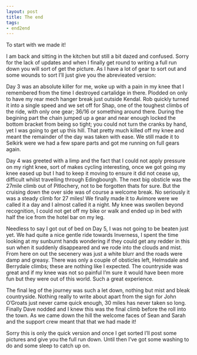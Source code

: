 ```yaml
---
layout: post
title: The end
tags:
- end2end
---
```

To start with we made it!

I am back and sitting in the kitchen but still a bit dazed and confused. Sorry for the lack of updates and when I finally get round to writing a full run down you will sort of get the picture.
As I have a lot of gear to sort out and some wounds to sort I’ll just give you the abrevieated version:

Day 3 was an absolute killer for me, woke up with a pain in my knee that I remembered from the time I destroyed cartalidge in there. Plodded on only to have my rear mech hanger break just outside Kendal. Rob quickly turned it into a single speed and we set off for Shap, one of the toughest climbs of the ride, with only one gear; 36/16 or something around there. During the begining part the chain jumped up a gear and near enough locked the bottom bracket from being so tight; you could not turn the cranks by hand, yet I was going to get up this hill.
That pretty much killed off my knee and meant the remainder of the day was taken with ease.
We still made it to Selkirk were we had a few spare parts and got me running on full gears again.

Day 4 was greeted with a limp and the fact that I could not apply pressure on my right knee, sort of makes cycling interesting, once we got going my knee eased up but I had to keep it moving to ensure it did not cease up, difficult whilst travelling through Edingbourgh.
The next big obsticle was the 27mile climb out of Pitlochery, not to be forgotten thats for sure. But the cruising down the over side was of course a welcome break. No seriously it was a steady climb for 27 miles!
We finally made it to Avimore were we called it a day and I almost called it a night. My knee was swollen beyond recognition, I could not get off my bike or walk and ended up in bed with half the ice from the hotel bar on my leg.

Needless to say I got out of bed on Day 5, I was not going to be beaten just yet. We had quite a nice gentle ride towards Inverness, I spent the time looking at my sunburnt hands wondering if they could get any redder in this sun when it suddenly disappeared and we rode into the clouds and mist. From here on out the secenery was just a white blurr and the roads were damp and greasy.
There was only a couple of obsticles left, Helmsdale and Berrydale climbs; these are nothing like I expected. The countryside was great and if my knee was not so painful I’m sure it would have been more fun but they were out of this world. Such a great experience.

The final leg of the journey was such a let down, nothing but mist and bleak countryside. Nothing really to write about apart from the sign for John O’Groats just never came quick enough, 30 miles has never taken so long.
Finally Dave nodded and I knew this was the final climb before the roll into the town. As we came down the hill the welcome faces of Sean and Sarah and the support crew meant that that we had made it!

Sorry this is only the quick version and once I get sorted I’ll post some pictures and give you the full run down. Until then I’ve got some washing to do and some sleep to catch up on.
